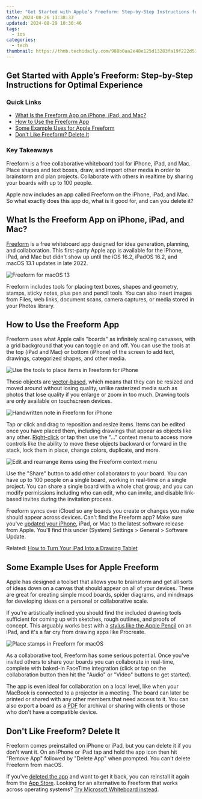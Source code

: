 ```yaml
---
title: "Get Started with Apple’s Freeform: Step-by-Step Instructions for Optimal Experience"
date: 2024-08-26 13:38:33
updated: 2024-08-29 10:30:46
tags:
  - ios
categories:
  - tech
thumbnail: https://thmb.techidaily.com/988b0aa2e48e125d13283fa19f222d53a696ba967b4ae3ee4ad76e4ed04670c1.jpg
---
```


## Get Started with Apple’s Freeform: Step-by-Step Instructions for Optimal Experience

### Quick Links

* [What Is the Freeform App on iPhone, iPad, and Mac?](https://youtube-zero.techidaily.com/024-approved-the-disrupters-guide-to-android-and-ios-music-shakers/)
* [How to Use the Freeform App](https://win-answers.techidaily.com/nba-2k24-players-companion-overcoming-the-hurdle-of-error-code-727e66ac-with-pro-tips/)
* [Some Example Uses for Apple Freeform](https://change-location.techidaily.com/ultimate-guide-to-get-the-meltan-box-pokemon-go-for-samsung-galaxy-s23-fe-drfone-by-drfone-virtual-android/)
* [Don't Like Freeform? Delete It](https://win-able.techidaily.com/troubleshooting-guide-how-to-stop-wallpaper-engine-from-crashing-in-windows-operating-systems/)

### Key Takeaways

 Freeform is a free collaborative whiteboard tool for iPhone, iPad, and Mac. Place shapes and text boxes, draw, and import other media in order to brainstorm and plan projects. Collaborate with others in realtime by sharing your boards with up to 100 people.

 Apple now includes an app called Freeform on the iPhone, iPad, and Mac. So what exactly does this app do, what is it good for, and can you delete it?

##  What Is the Freeform App on iPhone, iPad, and Mac?

[Freeform](https://apps.apple.com/us/app/freeform/id6443742539) is a free whiteboard app designed for idea generation, planning, and collaboration. This first-party Apple app is available for the iPhone, iPad, and Mac but didn't show up until the iOS 16.2, iPadOS 16.2, and macOS 13.1 updates in late 2022.

![Freeform for macOS 13](https://static1.howtogeekimages.com/wordpress/wp-content/uploads/2023/02/freeform_macos.png) 

 Freeform includes tools for placing text boxes, shapes and geometry, stamps, sticky notes, plus pen and pencil tools. You can also insert images from Files, web links, document scans, camera captures, or media stored in your Photos library.

##  How to Use the Freeform App

 Freeform uses what Apple calls "boards" as infinitely scaling canvases, with a grid background that you can toggle on and off. You can use the tools at the top (iPad and Mac) or bottom (iPhone) of the screen to add text, drawings, categorized shapes, and other media.

![Use the tools to place items in Freeform for iPhone](https://static1.howtogeekimages.com/wordpress/wp-content/uploads/2023/02/tools_freeform.jpg) 

 These objects are [vector-based](https://extra-approaches.techidaily.com/iphone-collage-crafting-made-simple-for-2024/), which means that they can be resized and moved around without losing quality, unlike rasterized media such as photos that lose quality if you enlarge or zoom in too much. Drawing tools are only available on touchscreen devices.

![Handwritten note in Freeform for iPhone](https://static1.howtogeekimages.com/wordpress/wp-content/uploads/2023/02/handwriting_freeform.jpg) 

 Tap or click and drag to reposition and resize items. Items can be edited once you have placed them, including drawings that appear as objects like any other. [Right-click](https://desktop-recording.techidaily.com/updated-the-art-of-recording-fun-6-techniques-to-document-minecraft-for-2024/) or tap then use the "..." context menu to access more controls like the ability to move these objects backward or forward in the stack, lock them in place, change colors, duplicate, and more.

![Edit and rearrange items using the Freeform context menu](https://static1.howtogeekimages.com/wordpress/wp-content/uploads/2023/02/context_freeform.jpg) 

 Use the "Share" button to add other collaborators to your board. You can have up to 100 people on a single board, working in real-time on a single project. You can share a single board with a whole chat group, and you can modify permissions including who can edit, who can invite, and disable link-based invites during the invitation process.

 Freeform syncs over iCloud so any boards you create or changes you make should appear across devices. Can't find the Freeform app? Make sure you've [updated your iPhone](https://some-knowledge.techidaily.com/2024-approved-game-on-unlocking-full-potential-in-funimate/), iPad, or Mac to the latest software release from Apple. You'll find this under (System) Settings > General > Software Update.

Related: [How to Turn Your iPad Into a Drawing Tablet](https://extra-resources.techidaily.com/2024-approved-complete-exploration-of-morphvox-technology-for-voice-transformation/) 

##  Some Example Uses for Apple Freeform

 Apple has designed a toolset that allows you to brainstorm and get all sorts of ideas down on a canvas that should appear on all of your devices. These are great for creating simple mood boards, spider diagrams, and mindmaps for developing ideas on a personal or collaborative scale.

 If you're artistically inclined you should find the included drawing tools sufficient for coming up with sketches, rough outlines, and proofs of concept. This arguably works best with a [stylus like the Apple Pencil](https://extra-information.techidaily.com/updated-3-straightforward-methods-to-fine-tune-shades/) on an iPad, and it's a far cry from drawing apps like Procreate.

![Place stamps in Freeform for macOS](https://static1.howtogeekimages.com/wordpress/wp-content/uploads/2023/02/stamps_freeform.png) 

 As a collaborative tool, Freeform has some serious potential. Once you've invited others to share your boards you can collaborate in real-time, complete with baked-in FaceTime integration (click or tap on the collaboration button then hit the "Audio" or "Video" buttons to get started).

 The app is even ideal for collaboration on a local level, like when your MacBook is connected to a projector in a meeting. The board can later be printed or shared with any other members that need access to it. You can also export a board as a [PDF](https://extra-support.techidaily.com/new-obs-vs-wirecast-which-should-you-trust-for-live/) for archival or sharing with clients or those who don't have a compatible device.

##  Don't Like Freeform? Delete It

 Freeform comes preinstalled on iPhone or iPad, but you can delete it if you don't want it. On an iPhone or iPad tap and hold the app icon then hit "Remove App" followed by "Delete App" when prompted. You can't delete Freeform from macOS.

 If you've [deleted the app](https://screen-activity-recording.techidaily.com/new-2024-approved-capturing-screens-a-laptops-webcam-journey/) and want to get it back, you can reinstall it again from the [App Store](https://apps.apple.com/us/app/freeform/id6443742539). Looking for an alternative to Freeform that works across operating systems? [Try Microsoft Whiteboard instead](https://screen-recording.techidaily.com/screen-recorder-apps-for-iphoneipad-users-for-2024/).

<ins class="adsbygoogle"
     style="display:block"
     data-ad-format="autorelaxed"
     data-ad-client="ca-pub-7571918770474297"
     data-ad-slot="1223367746"></ins>



<ins class="adsbygoogle"
     style="display:block"
     data-ad-client="ca-pub-7571918770474297"
     data-ad-slot="8358498916"
     data-ad-format="auto"
     data-full-width-responsive="true"></ins>
